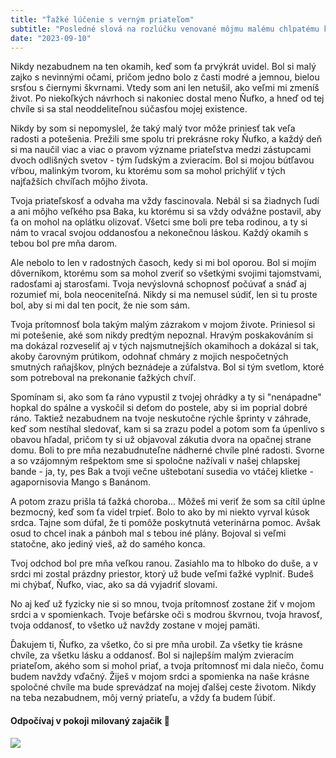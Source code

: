 ```yaml
---
title: "Ťažké lúčenie s verným priateľom"
subtitle: "Posledné slová na rozlúčku venované môjmu malému chlpatému kamarátovi zo zvieracej ríše"
date: "2023-09-10"
---
```


Nikdy nezabudnem na ten okamih, keď som ťa prvýkrát uvidel. Bol si malý zajko s nevinnými očami, pričom jedno bolo z časti modré a jemnou, bielou srsťou s čiernymi škvrnami. Vtedy som ani len netušil, ako veľmi mi zmeníš život. Po niekoľkých návrhoch si nakoniec dostal meno Ňufko, a hneď od tej chvíle si sa stal neoddeliteľnou súčasťou mojej existence.

Nikdy by som si nepomyslel, že taký malý tvor môže priniesť tak veľa radosti a potešenia. Prežili sme spolu tri prekrásne roky Ňufko, a každý deň si ma naučil viac a viac o pravom význame priateľstva medzi zástupcami dvoch odlišných svetov - tým ľudským a zvieracím. Bol si mojou bútľavou vŕbou, malinkým tvorom, ku ktorému som sa mohol prichýliť v tých najťažších chvíľach môjho života.

Tvoja priateľskosť a odvaha ma vždy fascinovala. Nebál si sa žiadnych ľudí a ani môjho veľkého psa Baka, ku ktorému si sa vždy odvážne postavil, aby ťa on mohol na oplátku olizovať. Všetci sme boli pre teba rodinou, a ty si nám to vracal svojou oddanosťou a nekonečnou láskou. Každý okamih s tebou bol pre mňa darom.

Ale nebolo to len v radostných časoch, kedy si mi bol oporou. Bol si mojím dôverníkom, ktorému som sa mohol zveriť so všetkými svojimi tajomstvami, radosťami aj starosťami. Tvoja nevýslovná schopnosť počúvať a snáď aj rozumieť mi, bola neoceniteľná. Nikdy si ma nemusel súdiť, len si tu proste bol, aby si mi dal ten pocit, že nie som sám.

Tvoja prítomnosť bola takým malým zázrakom v mojom živote. Priniesol si mi potešenie, aké som nikdy predtým nepoznal. Hravým poskakováním si ma dokázal rozveseliť aj v tých najsmutnejších okamihoch a dokázal si tak, akoby čarovným prútikom, odohnať chmáry z mojich nespočetných smutných raňajškov, plných beznádeje a zúfalstva. Bol si tým svetlom, ktoré som potreboval na prekonanie ťažkých chvíľ.

Spomínam si, ako som ťa ráno vypustil z tvojej ohrádky a ty si "nenápadne" hopkal do spálne a vyskočil si deťom do postele, aby si im poprial dobré ráno. Taktiež nezabudnem na tvoje neskutočne rýchle šprinty v záhrade, keď som nestíhal sledovať, kam si sa zrazu podel a potom som ťa úpenlivo s obavou hľadal, pričom ty si už objavoval zákutia dvora na opačnej strane domu. Boli to pre mňa nezabudnuteľne nádherné chvíle plné radosti. Svorne a so vzájomným rešpektom sme si spoločne nažívali v našej chlapskej bande - ja, ty, pes Bak a tvoji večne uštebotaní susedia vo vtáčej klietke - agapornisovia Mango s Banánom.

A potom zrazu prišla tá ťažká choroba... Môžeš mi veriť že som sa cítil úplne bezmocný, keď som ťa videl trpieť. Bolo to ako by mi niekto vyrval kúsok srdca. Tajne som dúfal, že ti pomôže poskytnutá veterinárna pomoc. Avšak osud to chcel inak a pánboh mal s tebou iné plány. Bojoval si veľmi statočne, ako jediný vieš, až do samého konca.

Tvoj odchod bol pre mňa veľkou ranou. Zasiahlo ma to hlboko do duše, a v srdci mi zostal prázdny priestor, ktorý už bude veľmi ťažké vyplniť. Budeš mi chýbať, Ňufko, viac, ako sa dá vyjadriť slovami.

No aj keď už fyzicky nie si so mnou, tvoja prítomnosť zostane žiť v mojom srdci a v spomienkach. Tvoje beťárske oči s modrou škvrnou, tvoja hravosť, tvoja oddanosť, to všetko už navždy zostane v mojej pamäti.

Ďakujem ti, Ňufko, za všetko, čo si pre mňa urobil. Za všetky tie krásne chvíle, za všetku lásku a oddanosť. Bol si najlepším malým zvieracím priateľom, akého som si mohol priať, a tvoja prítomnosť mi dala niečo, čomu budem navždy vďačný. Žiješ v mojom srdci a spomienka na naše krásne spoločné chvíle ma bude sprevádzať na mojej ďalšej ceste životom. Nikdy na teba nezabudnem, môj verný priateľu, a vždy ťa budem ľúbiť.

#### Odpočívaj v pokoji milovaný zajačik :black_heart:

![](/images/nufko.jpg)
